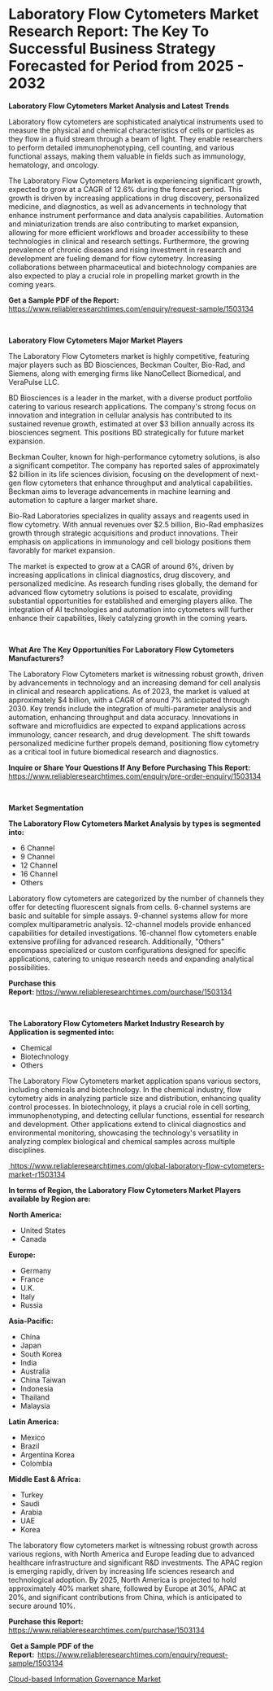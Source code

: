 <p><h1>Laboratory Flow Cytometers Market Research Report: The Key To Successful Business Strategy Forecasted for Period from 2025 - 2032</h1></p><p><strong>Laboratory Flow Cytometers Market Analysis and Latest Trends</strong></p>
<p><p>Laboratory flow cytometers are sophisticated analytical instruments used to measure the physical and chemical characteristics of cells or particles as they flow in a fluid stream through a beam of light. They enable researchers to perform detailed immunophenotyping, cell counting, and various functional assays, making them valuable in fields such as immunology, hematology, and oncology.</p><p>The Laboratory Flow Cytometers Market is experiencing significant growth, expected to grow at a CAGR of 12.6% during the forecast period. This growth is driven by increasing applications in drug discovery, personalized medicine, and diagnostics, as well as advancements in technology that enhance instrument performance and data analysis capabilities. Automation and miniaturization trends are also contributing to market expansion, allowing for more efficient workflows and broader accessibility to these technologies in clinical and research settings. Furthermore, the growing prevalence of chronic diseases and rising investment in research and development are fueling demand for flow cytometry. Increasing collaborations between pharmaceutical and biotechnology companies are also expected to play a crucial role in propelling market growth in the coming years.</p></p>
<p><strong>Get a Sample PDF of the Report:&nbsp;</strong> <a href="https://www.reliableresearchtimes.com/enquiry/request-sample/1503134?utm_campaign=3209&utm_medium=2&utm_source=Github&utm_content=ia&utm_term=23032025&utm_id=laboratory-flow-cytometers">https://www.reliableresearchtimes.com/enquiry/request-sample/1503134</a></p>
<p>&nbsp;</p>
<p><strong>Laboratory Flow Cytometers Major Market Players</strong></p>
<p><p>The Laboratory Flow Cytometers market is highly competitive, featuring major players such as BD Biosciences, Beckman Coulter, Bio-Rad, and Siemens, along with emerging firms like NanoCellect Biomedical, and VeraPulse LLC. </p><p>BD Biosciences is a leader in the market, with a diverse product portfolio catering to various research applications. The company's strong focus on innovation and integration in cellular analysis has contributed to its sustained revenue growth, estimated at over $3 billion annually across its biosciences segment. This positions BD strategically for future market expansion.</p><p>Beckman Coulter, known for high-performance cytometry solutions, is also a significant competitor. The company has reported sales of approximately $2 billion in its life sciences division, focusing on the development of next-gen flow cytometers that enhance throughput and analytical capabilities. Beckman aims to leverage advancements in machine learning and automation to capture a larger market share.</p><p>Bio-Rad Laboratories specializes in quality assays and reagents used in flow cytometry. With annual revenues over $2.5 billion, Bio-Rad emphasizes growth through strategic acquisitions and product innovations. Their emphasis on applications in immunology and cell biology positions them favorably for market expansion.</p><p>The market is expected to grow at a CAGR of around 6%, driven by increasing applications in clinical diagnostics, drug discovery, and personalized medicine. As research funding rises globally, the demand for advanced flow cytometry solutions is poised to escalate, providing substantial opportunities for established and emerging players alike. The integration of AI technologies and automation into cytometers will further enhance their capabilities, likely catalyzing growth in the coming years.</p></p>
<p>&nbsp;</p>
<p><strong>What Are The Key Opportunities For Laboratory Flow Cytometers Manufacturers?</strong></p>
<p><p>The Laboratory Flow Cytometers market is witnessing robust growth, driven by advancements in technology and an increasing demand for cell analysis in clinical and research applications. As of 2023, the market is valued at approximately $4 billion, with a CAGR of around 7% anticipated through 2030. Key trends include the integration of multi-parameter analysis and automation, enhancing throughput and data accuracy. Innovations in software and microfluidics are expected to expand applications across immunology, cancer research, and drug development. The shift towards personalized medicine further propels demand, positioning flow cytometry as a critical tool in future biomedical research and diagnostics.</p></p>
<p><strong>Inquire or Share Your Questions If Any Before Purchasing This Report:</strong> <a href="https://www.reliableresearchtimes.com/enquiry/pre-order-enquiry/1503134?utm_campaign=3209&utm_medium=2&utm_source=Github&utm_content=ia&utm_term=23032025&utm_id=laboratory-flow-cytometers">https://www.reliableresearchtimes.com/enquiry/pre-order-enquiry/1503134</a></p>
<p>&nbsp;</p>
<p><strong>Market Segmentation</strong></p>
<p><strong>The Laboratory Flow Cytometers Market Analysis by types is segmented into:</strong></p>
<p><ul><li>6 Channel</li><li>9 Channel</li><li>12 Channel</li><li>16 Channel</li><li>Others</li></ul></p>
<p><p>Laboratory flow cytometers are categorized by the number of channels they offer for detecting fluorescent signals from cells. 6-channel systems are basic and suitable for simple assays. 9-channel systems allow for more complex multiparametric analysis. 12-channel models provide enhanced capabilities for detailed investigations. 16-channel flow cytometers enable extensive profiling for advanced research. Additionally, "Others" encompass specialized or custom configurations designed for specific applications, catering to unique research needs and expanding analytical possibilities.</p></p>
<p><strong>Purchase this Report:&nbsp;</strong><a href="https://www.reliableresearchtimes.com/purchase/1503134?utm_campaign=3209&utm_medium=2&utm_source=Github&utm_content=ia&utm_term=23032025&utm_id=laboratory-flow-cytometers">https://www.reliableresearchtimes.com/purchase/1503134</a></p>
<p>&nbsp;</p>
<p><strong>The Laboratory Flow Cytometers Market Industry Research by Application is segmented into:</strong></p>
<p><ul><li>Chemical</li><li>Biotechnology</li><li>Others</li></ul></p>
<p><p>The Laboratory Flow Cytometers market application spans various sectors, including chemicals and biotechnology. In the chemical industry, flow cytometry aids in analyzing particle size and distribution, enhancing quality control processes. In biotechnology, it plays a crucial role in cell sorting, immunophenotyping, and detecting cellular functions, essential for research and development. Other applications extend to clinical diagnostics and environmental monitoring, showcasing the technology's versatility in analyzing complex biological and chemical samples across multiple disciplines.</p></p>
<p><a href="https://www.reliableresearchtimes.com/global-laboratory-flow-cytometers-market-r1503134?utm_campaign=3209&utm_medium=2&utm_source=Github&utm_content=ia&utm_term=23032025&utm_id=laboratory-flow-cytometers">&nbsp;https://www.reliableresearchtimes.com/global-laboratory-flow-cytometers-market-r1503134</a></p>
<p><strong>In terms of Region, the Laboratory Flow Cytometers Market Players available by Region are:</strong></p>
<p>
    <p> <strong> North America: </strong>
        <ul>
            <li>United States</li>
            <li>Canada</li>
        </ul>
        </p> 
    <p> <strong> Europe: </strong>
        <ul>
            <li>Germany</li>
            <li>France</li>
            <li>U.K.</li>
            <li>Italy</li>
            <li>Russia</li>
        </ul>
        </p> 
    <p> <strong> Asia-Pacific: </strong>
        <ul>
            <li>China</li>
            <li>Japan</li>
            <li>South Korea</li>
            <li>India</li>
            <li>Australia</li>
            <li>China Taiwan</li>
            <li>Indonesia</li>
            <li>Thailand</li>
            <li>Malaysia</li>
        </ul>
        </p> 
    <p> <strong> Latin America: </strong>
        <ul>
            <li>Mexico</li>
            <li>Brazil</li>
            <li>Argentina Korea</li>
            <li>Colombia</li>
        </ul>
        </p> 
    <p> <strong> Middle East & Africa: </strong>
        <ul>
            <li>Turkey</li>
            <li>Saudi</li>
            <li>Arabia</li>
            <li>UAE</li>
            <li>Korea</li>
        </ul>
    </p>
    </p>
<p><p>The laboratory flow cytometers market is witnessing robust growth across various regions, with North America and Europe leading due to advanced healthcare infrastructure and significant R&D investments. The APAC region is emerging rapidly, driven by increasing life sciences research and technological adoption. By 2025, North America is projected to hold approximately 40% market share, followed by Europe at 30%, APAC at 20%, and significant contributions from China, which is anticipated to secure around 10%.</p></p>
<p><strong>Purchase this Report: </strong><a href="https://www.reliableresearchtimes.com/purchase/1503134?utm_campaign=3209&utm_medium=2&utm_source=Github&utm_content=ia&utm_term=23032025&utm_id=laboratory-flow-cytometers">https://www.reliableresearchtimes.com/purchase/1503134</a></p>
<p>&nbsp;<strong>Get a Sample PDF of the Report:&nbsp;&nbsp;</strong><a href="https://www.reliableresearchtimes.com/enquiry/request-sample/1503134?utm_campaign=3209&utm_medium=2&utm_source=Github&utm_content=ia&utm_term=23032025&utm_id=laboratory-flow-cytometers">https://www.reliableresearchtimes.com/enquiry/request-sample/1503134</a></p>
<p><strong></strong></p>
<p><p><a href="https://github.com/zoccohaniech/Market-Research-Report-List-1/blob/main/cloud-based-information-governance-market.md?utm_campaign=3209&utm_medium=2&utm_source=Github&utm_content=ia&utm_term=23032025&utm_id=laboratory-flow-cytometers">Cloud-based Information Governance Market</a></p></p>